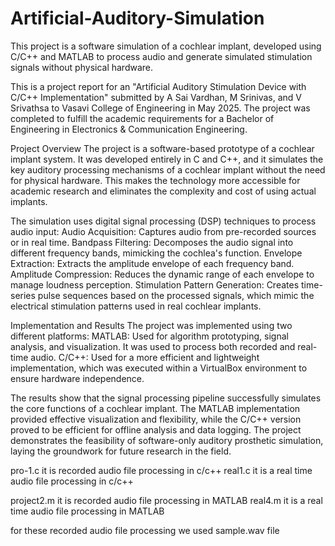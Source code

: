 # Artificial-Auditory-Simulation
This project is a software simulation of a cochlear implant, developed using   C/C++ and MATLAB to process audio and generate simulated stimulation signals without physical hardware.

This is a project report for an "Artificial Auditory Stimulation Device with C/C++ Implementation" submitted by A Sai Vardhan, M Srinivas, and V Srivathsa to Vasavi College of Engineering in May 2025. The project was completed to fulfill the academic requirements for a Bachelor of Engineering in Electronics & Communication Engineering.

Project Overview
The project is a software-based prototype of a cochlear implant system. It was developed entirely in C and C++, and it simulates the key auditory processing mechanisms of a cochlear implant without the need for physical hardware. This makes the technology more accessible for academic research and eliminates the complexity and cost of using actual implants.

The simulation uses digital signal processing (DSP) techniques to process audio input:
Audio Acquisition: Captures audio from pre-recorded sources or in real time.
Bandpass Filtering: Decomposes the audio signal into different frequency bands, mimicking the cochlea's function.
Envelope Extraction: Extracts the amplitude envelope of each frequency band.
Amplitude Compression: Reduces the dynamic range of each envelope to manage loudness perception.
Stimulation Pattern Generation: Creates time-series pulse sequences based on the processed signals, which mimic the electrical stimulation patterns used in real cochlear implants.


Implementation and Results
The project was implemented using two different platforms:
MATLAB: Used for algorithm prototyping, signal analysis, and visualization. It was used to process both recorded and real-time audio.
C/C++: Used for a more efficient and lightweight implementation, which was executed within a VirtualBox environment to ensure hardware independence.

The results show that the signal processing pipeline successfully simulates the core functions of a cochlear implant. The MATLAB implementation provided effective visualization and flexibility, while the C/C++ version proved to be efficient for offline analysis and data logging. The project demonstrates the feasibility of software-only auditory prosthetic simulation, laying the groundwork for future research in the field.

pro-1.c it is recorded audio file processing in c/c++
real1.c it is a real time audio file processing in c/c++

project2.m it is recorded audio file processing in MATLAB
real4.m it is a real time audio file processing in MATLAB

for these recorded audio file processing we used sample.wav file

